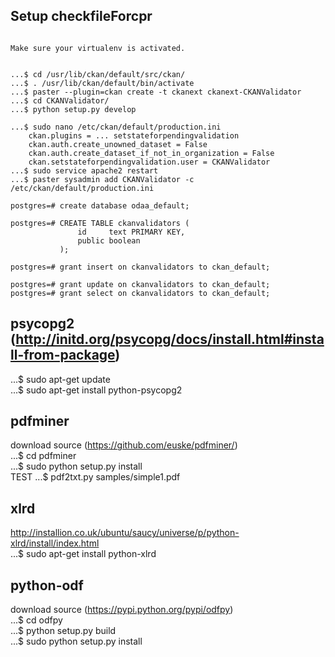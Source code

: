 Setup checkfileForcpr
-------------------------------------------------------------------------------
```
  
Make sure your virtualenv is activated.   
  

...$ cd /usr/lib/ckan/default/src/ckan/  
...$ . /usr/lib/ckan/default/bin/activate  
...$ paster --plugin=ckan create -t ckanext ckanext-CKANValidator  
...$ cd CKANValidator/  
...$ python setup.py develop  
  
...$ sudo nano /etc/ckan/default/production.ini  
	ckan.plugins = ... setstateforpendingvalidation  
	ckan.auth.create_unowned_dataset = False  
	ckan.auth.create_dataset_if_not_in_organization = False  
	ckan.setstateforpendingvalidation.user = CKANValidator  
...$ sudo service apache2 restart  
...$ paster sysadmin add CKANValidator -c /etc/ckan/default/production.ini  
  
postgres=# create database odaa_default;  
  
postgres=# CREATE TABLE ckanvalidators (  
               id     text PRIMARY KEY,  
               public boolean  
           );  
           
postgres=# grant insert on ckanvalidators to ckan_default;  
  
postgres=# grant update on ckanvalidators to ckan_default;  
postgres=# grant select on ckanvalidators to ckan_default;  
```  
psycopg2 (http://initd.org/psycopg/docs/install.html#install-from-package)  
-----------------
...$ sudo apt-get update  
...$ sudo apt-get install python-psycopg2  

pdfminer
-----------------
download source (https://github.com/euske/pdfminer/)  
...$ cd pdfminer  
...$ sudo python setup.py install  
TEST ...$ pdf2txt.py samples/simple1.pdf  
  
xlrd  
-----------------
http://installion.co.uk/ubuntu/saucy/universe/p/python-xlrd/install/index.html  
...$ sudo apt-get install python-xlrd  
  
python-odf  
-----------------
download source (https://pypi.python.org/pypi/odfpy)  
...$ cd odfpy  
...$ python setup.py build  
...$ sudo python setup.py install  
